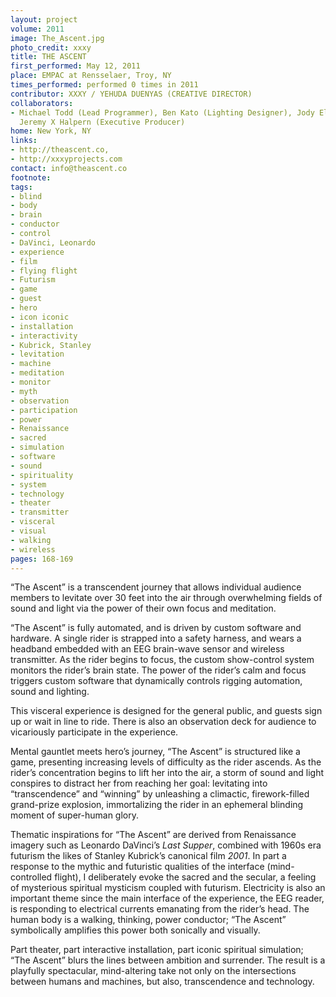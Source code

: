 ```yaml
---
layout: project
volume: 2011
image: The_Ascent.jpg
photo_credit: xxxy
title: THE ASCENT
first_performed: May 12, 2011
place: EMPAC at Rensselaer, Troy, NY
times_performed: performed 0 times in 2011
contributor: XXXY / YEHUDA DUENYAS (CREATIVE DIRECTOR)
collaborators:
- Michael Todd (Lead Programmer), Ben Kato (Lighting Designer), Jody Elff (Sound Designer),
  Jeremy X Halpern (Executive Producer)
home: New York, NY
links:
- http://theascent.co,
- http://xxxyprojects.com
contact: info@theascent.co
footnote:
tags:
- blind
- body
- brain
- conductor
- control
- DaVinci, Leonardo
- experience
- film
- flying flight
- Futurism
- game
- guest
- hero
- icon iconic
- installation
- interactivity
- Kubrick, Stanley
- levitation
- machine
- meditation
- monitor
- myth
- observation
- participation
- power
- Renaissance
- sacred
- simulation
- software
- sound
- spirituality
- system
- technology
- theater
- transmitter
- visceral
- visual
- walking
- wireless
pages: 168-169
---
```


“The Ascent” is a transcendent journey that allows individual audience members to levitate over 30 feet into the air through overwhelming fields of sound and light via the power of their own focus and meditation.

“The Ascent” is fully automated, and is driven by custom software and hardware. A single rider is strapped into a safety harness, and wears a headband embedded with an EEG brain-wave sensor and wireless transmitter. As the rider begins to focus, the custom show-control system monitors the rider’s brain state. The power of the rider’s calm and focus triggers custom software that dynamically controls rigging automation, sound and lighting.

This visceral experience is designed for the general public, and guests sign up or wait in line to ride. There is also an observation deck for audience to vicariously participate in the experience.

Mental gauntlet meets hero’s journey, “The Ascent” is structured like a game, presenting increasing levels of difficulty as the rider ascends. As the rider’s concentration begins to lift her into the air, a storm of sound and light conspires to distract her from reaching her goal: levitating into “transcendence” and “winning” by unleashing a climactic, firework-filled grand-prize explosion, immortalizing the rider in an ephemeral blinding moment of super-human glory.

Thematic inspirations for “The Ascent” are derived from Renaissance imagery such as Leonardo DaVinci’s _Last Supper_, combined with 1960s era futurism the likes of Stanley Kubrick’s canonical film _2001_. In part a response to the mythic and futuristic qualities of the interface (mind-controlled flight), I deliberately evoke the sacred and the secular, a feeling of mysterious spiritual mysticism coupled with futurism. Electricity is also an important theme since the main interface of the experience, the EEG reader, is responding to electrical currents emanating from the rider’s head. The human body is a walking, thinking, power conductor; “The Ascent” symbolically amplifies this power both sonically and visually.

Part theater, part interactive installation, part iconic spiritual simulation; “The Ascent” blurs the lines between ambition and surrender. The result is a playfully spectacular, mind-altering take not only on the intersections between humans and machines, but also, transcendence and technology.
